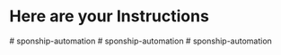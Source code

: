 # Here are your Instructions
#   s p o n s h i p - a u t o m a t i o n  
 #   s p o n s h i p - a u t o m a t i o n  
 #   s p o n s h i p - a u t o m a t i o n  
 